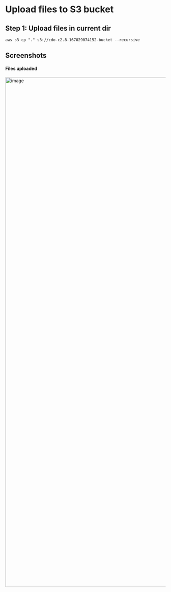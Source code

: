# Upload files to S3 bucket
## Step 1: Upload files in current dir
```
aws s3 cp "." s3://cdo-c2.8-167029074152-bucket --recursive
```

## Screenshots
#### Files uploaded
<img width="1598" alt="image" src="https://github.com/user-attachments/assets/b2dc04e3-7772-47ab-bce5-4b54ee71bb48">
